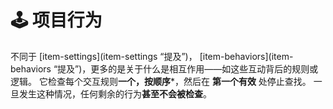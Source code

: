 # 🕹️ 项目行为

不同于 [item-settings](item-settings “提及”)， [item-behaviors](item-behaviors “提及”)，更多的是关于什么是相互作用——如这些互动背后的规则或逻辑。 它检查每个交互规则**一个，按顺序**\*，然后在 **第一个有效** 处停止查找。 一旦发生这种情况，任何剩余的行为**甚至不会被检查**。


